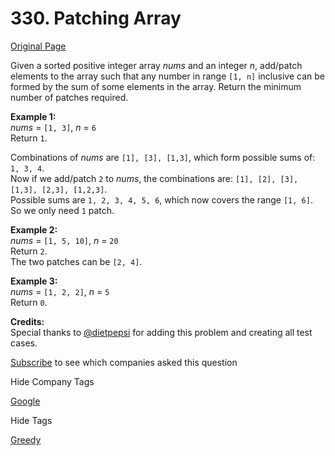 # 330. Patching Array

[Original Page](https://leetcode.com/problems/patching-array/)

Given a sorted positive integer array _nums_ and an integer _n_, add/patch elements to the array such that any number in range `[1, n]` inclusive can be formed by the sum of some elements in the array. Return the minimum number of patches required.

**Example 1:**  
_nums_ = `[1, 3]`, _n_ = `6`  
Return `1`.

Combinations of _nums_ are `[1], [3], [1,3]`, which form possible sums of: `1, 3, 4`.  
Now if we add/patch `2` to _nums_, the combinations are: `[1], [2], [3], [1,3], [2,3], [1,2,3]`.  
Possible sums are `1, 2, 3, 4, 5, 6`, which now covers the range `[1, 6]`.  
So we only need `1` patch.

**Example 2:**  
_nums_ = `[1, 5, 10]`, _n_ = `20`  
Return `2`.  
The two patches can be `[2, 4]`.

**Example 3:**  
_nums_ = `[1, 2, 2]`, _n_ = `5`  
Return `0`.  

**Credits:**  
Special thanks to [@dietpepsi](https://leetcode.com/discuss/user/dietpepsi) for adding this problem and creating all test cases.

<div>

[Subscribe](/subscribe/) to see which companies asked this question

</div>

<div>

<div id="company_tags" class="btn btn-xs btn-warning">Hide Company Tags</div>

<span class="hidebutton" style="display: inline;">[Google](/company/google/)</span></div>

<div>

<div id="tags" class="btn btn-xs btn-warning">Hide Tags</div>

<span class="hidebutton" style="display: inline;">[Greedy](/tag/greedy/)</span></div>